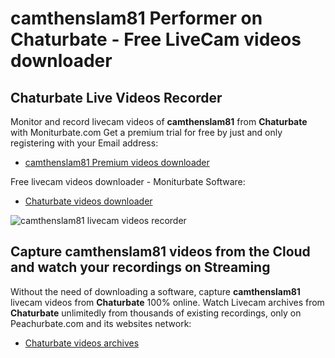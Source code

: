 # camthenslam81 Performer on Chaturbate - Free LiveCam videos downloader

## Chaturbate Live Videos Recorder

Monitor and record livecam videos of **camthenslam81** from **Chaturbate** with Moniturbate.com
Get a premium trial for free by just and only registering with your Email address:
* [camthenslam81 Premium videos downloader](https://moniturbate.com/request-demo-licence-key.html)

Free livecam videos downloader - Moniturbate Software:
* [Chaturbate videos downloader](https://moniturbate.com/moniturbate-download-software.html)

![camthenslam81 livecam videos recorder](https://peachurnet.com/templates/moniturbate-software.png)


## Capture camthenslam81 videos from the Cloud and watch your recordings on Streaming

Without the need of downloading a software, capture **camthenslam81** livecam videos from **Chaturbate** 100% online.
Watch Livecam archives from **Chaturbate** unlimitedly from thousands of existing recordings, only on Peachurbate.com and its websites network:
* [Chaturbate videos archives](https://peachurnet.com/)